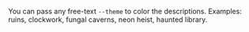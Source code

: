 
You can pass any free-text `--theme` to color the descriptions.
Examples: ruins, clockwork, fungal caverns, neon heist, haunted library.
